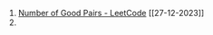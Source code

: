 1. [Number of Good Pairs - LeetCode](https://leetcode.com/problems/number-of-good-pairs/) [[27-12-2023]]
2. 